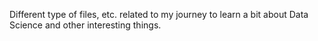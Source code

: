 Different type of files, etc. related to my journey to learn a bit about Data Science and other interesting things. 
